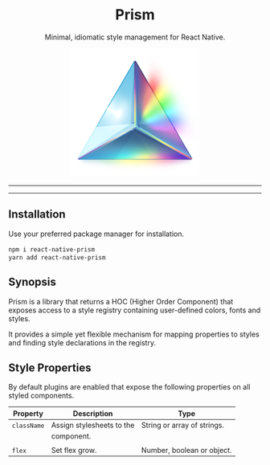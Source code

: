 <h1 align="center">Prism</h1>
<p align="center">Minimal, idiomatic style management for React Native.</p>
<p align="center">
  <img width="256" height="256" src="https://raw.githubusercontent.com/fika-community/prism/master/prism.png" />
</p>

***
<!-- @toc -->
***

## Installation

Use your preferred package manager for installation.

```
npm i react-native-prism
yarn add react-native-prism
```

## Synopsis

Prism is a library that returns a HOC (Higher Order Component) that exposes access to a style registry containing user-defined colors, fonts and styles.

It provides a simple yet flexible mechanism for mapping properties to styles and finding style declarations in the registry.

## Style Properties

By default plugins are enabled that expose the following properties on all styled components.

| Property         | Description               | Type                              |
| -----------------| ------------------------- | --------------------------------- |
| `className`      | Assign stylesheets to the | String or array of strings.       |
|                  | component.                |                                   |
|                  |                           |                                   |
| `flex`           | Set flex grow.            | Number, boolean or object.        |

<? @include components.md ?>
